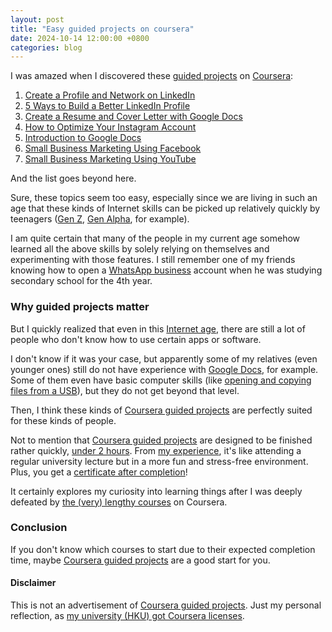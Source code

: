 ```yaml
---
layout: post
title: "Easy guided projects on coursera"
date: 2024-10-14 12:00:00 +0800
categories: blog
---
```


I was amazed when I discovered these [guided projects][coursera-guided-projects] on [Coursera][coursera-platform]:

1. [Create a Profile and Network on LinkedIn][linkedin-profile-network]
2. [5 Ways to Build a Better LinkedIn Profile][linkedin-better-profile]
3. [Create a Resume and Cover Letter with Google Docs][resume-google-docs]
4. [How to Optimize Your Instagram Account][optimize-instagram]
5. [Introduction to Google Docs][intro-google-docs]
6. [Small Business Marketing Using Facebook][facebook-marketing]
7. [Small Business Marketing Using YouTube][youtube-marketing]

And the list goes beyond here.

Sure, these topics seem too easy, especially since we are living in such an age that these kinds of Internet skills can be picked up relatively quickly by teenagers ([Gen Z][gen-z], [Gen Alpha][gen-alpha], for example).

I am quite certain that many of the people in my current age somehow learned all the above skills by solely relying on themselves and experimenting with those features. I still remember one of my friends knowing how to open a [WhatsApp business][whatsapp-business] account when he was studying secondary school for the 4th year.

### Why guided projects matter

But I quickly realized that even in this [Internet age][internet-age], there are still a lot of people who don't know how to use certain apps or software.

I don't know if it was your case, but apparently some of my relatives (even younger ones) still do not have experience with [Google Docs][google-docs], for example. Some of them even have basic computer skills (like [opening and copying files from a USB][open-files-from-usb-and-copy]), but they do not get beyond that level.

Then, I think these kinds of [Coursera guided projects][coursera-guided-projects] are perfectly suited for these kinds of people.

Not to mention that [Coursera guided projects][coursera-guided-projects] are designed to be finished rather quickly, [under 2 hours][coursera-guided-projects-2hr-googleSearch]. From [my experience][my-linkedin-license&certs], it's like attending a regular university lecture but in a more fun and stress-free environment. Plus, you get a [certificate after completion][intro-google-docs-cert]!

It certainly explores my curiosity into learning things after I was deeply defeated by [the (very) lengthy courses][intro-to-machine-learning] on Coursera.

### Conclusion

If you don't know which courses to start due to their expected completion time, maybe [Coursera guided projects][coursera-guided-projects] are a good start for you.

#### Disclaimer

This is not an advertisement of [Coursera guided projects][coursera-guided-projects]. Just my personal reflection, as [my university (HKU) got Coursera licenses][hku-coursera-license].

[coursera-guided-projects]: https://www.coursera.org/collections/popular-free-guided-projects
[coursera-platform]: https://coursera.org
[linkedin-profile-network]: https://www.coursera.org/projects/create-a-profile-and-network-on-linkedin
[linkedin-better-profile]: https://www.coursera.org/projects/5-ways-build-better-linkedin-profile
[resume-google-docs]: https://www.coursera.org/projects/create-resume-cover-letter-google-docs
[optimize-instagram]: https://www.coursera.org/projects/how-to-optimize-your-instagram-account
[intro-google-docs]: https://www.coursera.org/projects/intro-to-google-docs
[facebook-marketing]: https://www.coursera.org/projects/facebook-small-business-marketing
[youtube-marketing]: https://www.coursera.org/projects/youtube-small-business-marketing
[intro-to-machine-learning]: https://www.coursera.org/specializations/machine-learning-introduction
[gen-z]: https://en.wikipedia.org/wiki/Generation_Z
[gen-alpha]: https://en.wikipedia.org/wiki/Generation_Alpha
[internet-age]: https://en.wikipedia.org/wiki/Information_Age
[whatsapp-business]: https://business.whatsapp.com/
[google-docs]: https://docs.google.com/
[open-files-from-usb-and-copy]: https://answers.microsoft.com/en-us/windows/forum/all/how-do-i-transfer-files-and-folders-from-a-thumb/a24591f2-6ae3-4899-8e63-dc6ad543a34a
[intro-google-docs-cert]: https://coursera.org/share/def6dcba8db90209caab8603f5e1afc2
[coursera-guided-projects-2hr-googleSearch]: https://www.google.com/search?q=coursera+guided+projects+time
[my-linkedin-license&certs]: https://www.linkedin.com/in/eric15342335/details/certifications/
[hku-coursera-license]: https://tl.hku.hk/2022/06/user-guide-to-hku-coursera/
